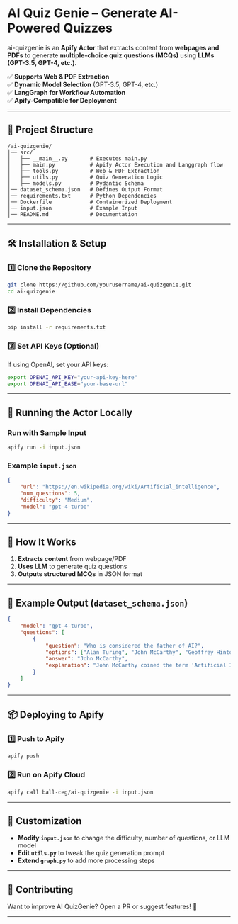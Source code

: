 # AI Quiz Genie – Generate AI-Powered Quizzes

ai-quizgenie is an **Apify Actor** that extracts content from **webpages and PDFs** to generate **multiple-choice quiz questions (MCQs)** using **LLMs (GPT-3.5, GPT-4, etc.)**.

✅ **Supports Web & PDF Extraction**  
✅ **Dynamic Model Selection** (GPT-3.5, GPT-4, etc.)  
✅ **LangGraph for Workflow Automation**  
✅ **Apify-Compatible for Deployment**  

---

## 📂 Project Structure
```
/ai-quizgenie/
│── src/
│   ├── __main__.py       # Executes main.py
│   ├── main.py           # Apify Actor Execution and Langgraph flow
│   ├── tools.py          # Web & PDF Extraction
│   ├── utils.py          # Quiz Generation Logic
│   ├── models.py         # Pydantic Schema
│── dataset_schema.json   # Defines Output Format
│── requirements.txt      # Python Dependencies
│── Dockerfile            # Containerized Deployment
│── input.json            # Example Input
│── README.md             # Documentation
```

---

## 🛠 Installation & Setup
### 1️⃣ Clone the Repository
```bash
git clone https://github.com/yourusername/ai-quizgenie.git
cd ai-quizgenie
```

### 2️⃣ Install Dependencies
```bash
pip install -r requirements.txt
```

### 3️⃣ Set API Keys (Optional)
If using OpenAI, set your API keys:
```bash
export OPENAI_API_KEY="your-api-key-here"
export OPENAI_API_BASE="your-base-url"
```

---

## 🚀 Running the Actor Locally
### Run with Sample Input
```bash
apify run -i input.json
```

### Example `input.json`
```json
{
    "url": "https://en.wikipedia.org/wiki/Artificial_intelligence",
    "num_questions": 5,
    "difficulty": "Medium",
    "model": "gpt-4-turbo"
}
```

---

## 🔧 How It Works
1. **Extracts content** from webpage/PDF  
2. **Uses LLM** to generate quiz questions  
3. **Outputs structured MCQs** in JSON format  

---

## 📜 Example Output (`dataset_schema.json`)
```json
{
    "model": "gpt-4-turbo",
    "questions": [
        {
            "question": "Who is considered the father of AI?",
            "options": ["Alan Turing", "John McCarthy", "Geoffrey Hinton", "Yann LeCun"],
            "answer": "John McCarthy",
            "explanation": "John McCarthy coined the term 'Artificial Intelligence' in 1956."
        }
    ]
}
```

---

## 📦 Deploying to Apify
### 1️⃣ Push to Apify
```bash
apify push
```

### 2️⃣ Run on Apify Cloud
```bash
apify call ball-ceg/ai-quizgenie -i input.json
```

---

## 📜 Customization
- **Modify `input.json`** to change the difficulty, number of questions, or LLM model  
- **Edit `utils.py`** to tweak the quiz generation prompt  
- **Extend `graph.py`** to add more processing steps  

---
## 🤝 Contributing
Want to improve AI QuizGenie? Open a PR or suggest features! 🚀  

---

 
